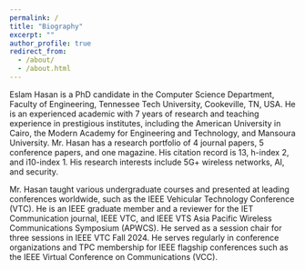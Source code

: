 ```yaml
---
permalink: /
title: "Biography"
excerpt: ""
author_profile: true
redirect_from: 
  - /about/
  - /about.html
---
```


Eslam Hasan is a PhD candidate in the Computer Science Department, Faculty of Engineering, Tennessee Tech University, Cookeville, TN, USA. He is an experienced academic with 7 years of research and teaching experience in prestigious institutes, including the American University in Cairo, the Modern Academy for Engineering and Technology, and Mansoura University. Mr. Hasan has a research portfolio of 4 journal papers, 5 conference papers, and one magazine. His citation record is 13, h-index 2, and i10-index 1. His research interests include 5G+ wireless networks, AI, and security.

Mr. Hasan taught various undergraduate courses and presented at leading conferences worldwide, such as the IEEE Vehicular Technology Conference (VTC). He is an IEEE graduate member and a reviewer for the IET Communication journal, IEEE VTC, and IEEE VTS Asia Pacific Wireless Communications Symposium (APWCS). He served as a session chair for three sessions in IEEE VTC Fall 2024. He serves regularly in conference organizations and TPC membership for IEEE flagship conferences such as the IEEE Virtual Conference on Communications (VCC).

